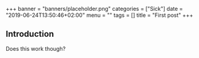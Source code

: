 +++
banner = "banners/placeholder.png"
categories = ["Sick"]
date = "2019-06-24T13:50:46+02:00"
menu = ""
tags = []
title = "First post"
+++

## Introduction

Does this work though?